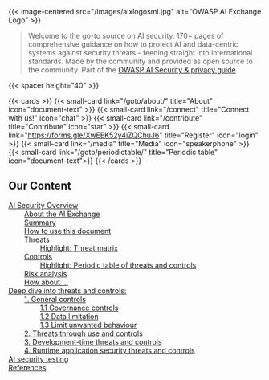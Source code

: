 ---
---

{{< image-centered src="/images/aixlogosml.jpg" alt="OWASP AI Exchange Logo" >}}

>Welcome to the go-to source on AI security. 170+ pages of comprehensive guidance on how to protect AI and data-centric systems against security threats - feeding straight into international standards. Made by the community and provided as open source to the community. Part of the [OWASP AI Security & privacy guide](https://owasp.org/www-project-ai-security-and-privacy-guide/).

{{< spacer height="40" >}}

{{< cards >}}
    {{< small-card link="/goto/about/" title="About" icon="document-text" >}}
    {{< small-card link="/connect" title="Connect with us!" icon="chat" >}}
    {{< small-card link="/contribute" title="Contribute" icon="star" >}}
    {{< small-card link="https://forms.gle/XwEEK52y4iZQChuJ6" title="Register" icon="login" >}}
    {{< small-card link="/media" title="Media" icon="speakerphone" >}}
    {{< small-card link="/goto/periodictable/" title="Periodic table" icon="document-text">}}
{{< /cards >}}

## Our Content

[AI Security Overview](docs/ai_security_overview/)  
&nbsp;&nbsp;&nbsp;&nbsp;&nbsp;&nbsp;&nbsp;&nbsp;[About the AI Exchange](https://owaspai.org/goto/about/)  
&nbsp;&nbsp;&nbsp;&nbsp;&nbsp;&nbsp;&nbsp;&nbsp;[Summary](https://owaspai.org/goto/summary/)  
&nbsp;&nbsp;&nbsp;&nbsp;&nbsp;&nbsp;&nbsp;&nbsp;[How to use this document](https://owaspai.org/goto/document/)  
&nbsp;&nbsp;&nbsp;&nbsp;&nbsp;&nbsp;&nbsp;&nbsp;[Threats](https://owaspai.org/goto/threatsoverview/)  
&nbsp;&nbsp;&nbsp;&nbsp;&nbsp;&nbsp;&nbsp;&nbsp;&nbsp;&nbsp;&nbsp;&nbsp;&nbsp;&nbsp;&nbsp;&nbsp;[Highlight: Threat matrix](https://owaspai.org/goto/aisecuritymatrix/)  
&nbsp;&nbsp;&nbsp;&nbsp;&nbsp;&nbsp;&nbsp;&nbsp;[Controls](https://owaspai.org/goto/controlsoverview/)  
&nbsp;&nbsp;&nbsp;&nbsp;&nbsp;&nbsp;&nbsp;&nbsp;&nbsp;&nbsp;&nbsp;&nbsp;&nbsp;&nbsp;&nbsp;&nbsp;[Highlight: Periodic table of threats and controls](https://owaspai.org/goto/periodictable/)  
&nbsp;&nbsp;&nbsp;&nbsp;&nbsp;&nbsp;&nbsp;&nbsp;[Risk analysis](https://owaspai.org/goto/riskanalysis/)  
&nbsp;&nbsp;&nbsp;&nbsp;&nbsp;&nbsp;&nbsp;&nbsp;[How about ...](https://owaspai.org/docs/ai_security_overview/#how-about-)  
[Deep dive into threats and controls:](https://owaspai.org/goto/navigator/)  
&nbsp;&nbsp;&nbsp;&nbsp;&nbsp;&nbsp;&nbsp;&nbsp;[1. General controls](/docs/1_general_controls)  
&nbsp;&nbsp;&nbsp;&nbsp;&nbsp;&nbsp;&nbsp;&nbsp;&nbsp;&nbsp;&nbsp;&nbsp;&nbsp;&nbsp;&nbsp;&nbsp;[1.1 Governance controls](https://owaspai.org/goto/governancecontrols/)  
&nbsp;&nbsp;&nbsp;&nbsp;&nbsp;&nbsp;&nbsp;&nbsp;&nbsp;&nbsp;&nbsp;&nbsp;&nbsp;&nbsp;&nbsp;&nbsp;[1.2 Data limitation](https://owaspai.org/goto/datalimit/)  
&nbsp;&nbsp;&nbsp;&nbsp;&nbsp;&nbsp;&nbsp;&nbsp;&nbsp;&nbsp;&nbsp;&nbsp;&nbsp;&nbsp;&nbsp;&nbsp;[1.3 Limit unwanted behaviour](https://owaspai.org/goto/limitunwanted/)  
&nbsp;&nbsp;&nbsp;&nbsp;&nbsp;&nbsp;&nbsp;&nbsp;[2. Threats through use and controls](/docs/2_threats_through_use/)  
&nbsp;&nbsp;&nbsp;&nbsp;&nbsp;&nbsp;&nbsp;&nbsp;[3. Development-time threats and controls](/docs/3_development_time_threats/)  
&nbsp;&nbsp;&nbsp;&nbsp;&nbsp;&nbsp;&nbsp;&nbsp;[4. Runtime application security threats and controls](/docs/4_runtime_application_security_threats/)  
[AI security testing](/docs/5_testing/)  
[References](/docs/ai_security_references/)  
